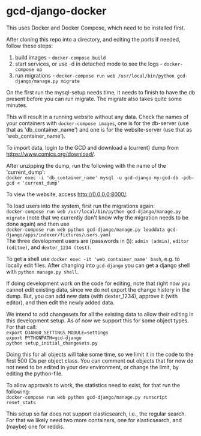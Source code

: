 # gcd-django-docker

This uses Docker and Docker Compose, which need to be installed first.

After cloning this repo into a directory, and editing the ports if needed, follow these steps:

1. build images - `docker-compose build`
1. start services, or use -d in detached mode to see the logs - `docker-compose up`
1. run migrations - `docker-compose run web /usr/local/bin/python gcd-django/manage.py migrate`

On the first run the mysql-setup needs time, it needs to finish to have the db present before you can run migrate. The migrate also takes quite some minutes.

This will result in a running website without any data.
Check the names of your containers with `docker-compose images`, one is for the db-server (use that as 'db_container_name') and one is for the website-server (use that as 'web_container_name').

To import data, login to the GCD and download a (current) dump from https://www.comics.org/download/.

After unzipping the dump, run the following with the name of the 'current_dump':  
`docker exec -i 'db_container_name' mysql -u gcd-django my-gcd-db -pdb-gcd < 'current_dump'`

To view the website, access http://0.0.0.0:8000/.

To load users into the system, first run the migrations again:  
 `docker-compose run web /usr/local/bin/python gcd-django/manage.py migrate`
(note that we currently don't know why the migration needs to be done again) and then use  
`docker-compose run web python gcd-django/manage.py loaddata gcd-django/apps/indexer/fixtures/users.yaml`  
The three development users are (passwords in ()): `admin (admin)`, `editor (editme)`, and `dexter_1234 (test)`.

To get a shell use `docker exec -it 'web_container_name' bash`, e.g. to locally edit files. After changing into `gcd-django` you can get a django shell with `python manage.py shell`.

If doing development work on the code for editing, note that right now you cannot edit existing data, since we do not export the change history in the dump. But, you can add new data (with dexter_1234), approve it (with editor), and then edit the newly added data. 

We intend to add changesets for all the existing data to allow their editing in this development setup. As of now we support this for some object types. For that call:  
`export DJANGO_SETTINGS_MODULE=settings`  
`export PYTHONPATH=gcd-django`  
`python setup_initial_changesets.py`  

Doing this for all objects will take some time, so we limit it in the code to the first 500 IDs per object class. You can comment out objects that for now do not need to be edited in your dev environment, or change the limit, by editing the python-file.

To allow approvals to work, the statistics need to exist, for that run the following:  
`docker-compose run web python gcd-django/manage.py runscript reset_stats`

This setup so far does not support elasticsearch, i.e., the regular search. For that we likely need two more containers, one for elasticsearch, and (maybe) one for reddis.
